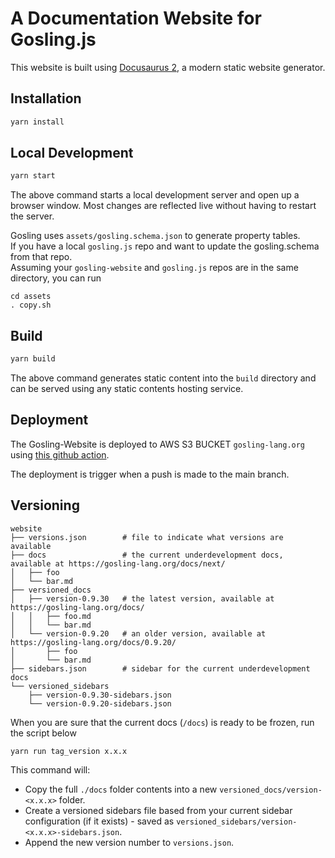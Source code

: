 # A Documentation Website for Gosling.js

This website is built using [Docusaurus 2](https://v2.docusaurus.io/), a modern static website generator.


## Installation

```sh
yarn install
```

## Local Development


```sh
yarn start
```

The above command starts a local development server and open up a browser window. Most changes are reflected live without having to restart the server.


Gosling uses `assets/gosling.schema.json` to generate property tables.  
If you have a local `gosling.js` repo and want to update the gosling.schema from that repo.  
Assuming your `gosling-website` and `gosling.js` repos are in the same directory, you can run
```
cd assets
. copy.sh
```

## Build

```sh
yarn build
```

The above command generates static content into the `build` directory and can be served using any static contents hosting service.

## Deployment

<!-- ```console
GIT_USER=<Your GitHub username> USE_SSH=true yarn deploy
```

If you are using GitHub pages for hosting, this command is a convenient way to build the website and push to the `gh-pages` branch. -->

The Gosling-Website is deployed to AWS S3 BUCKET `gosling-lang.org` using [this github action](https://github.com/gosling-lang/gosling-website/blob/main/.github/workflows/deploy_action.yml).

The deployment is trigger when a push is made to the main branch.

## Versioning
```
website
├── versions.json        # file to indicate what versions are available
├── docs                 # the current underdevelopment docs, available at https://gosling-lang.org/docs/next/
│   ├── foo
│   └── bar.md        
├── versioned_docs
│   ├── version-0.9.30   # the latest version, available at https://gosling-lang.org/docs/
│   │   ├── foo.md  
│   │   └── bar.md
│   └── version-0.9.20   # an older version, available at https://gosling-lang.org/docs/0.9.20/
│       ├── foo
│       └── bar.md
├── sidebars.json        # sidebar for the current underdevelopment docs 
└── versioned_sidebars
    ├── version-0.9.30-sidebars.json
    └── version-0.9.20-sidebars.json

```

When you are sure that the current docs (`/docs`) is ready to be frozen, run the script below
```
yarn run tag_version x.x.x
```

This command will:
- Copy the full `./docs` folder contents into a new `versioned_docs/version-<x.x.x>` folder.
- Create a versioned sidebars file based from your current sidebar configuration (if it exists) - saved as `versioned_sidebars/version-<x.x.x>-sidebars.json`.
- Append the new version number to `versions.json`.